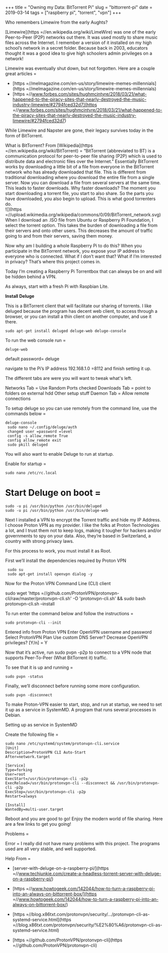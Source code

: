+++
title = "Owning my Data: BitTorrent Pi"
slug = "bittorrent-pi"
date = 2019-03-14
tags = ["raspberry pi", "torrent", "vpn"]
+++

Who remembers Limewire from the early Aughts?

[Limewire](https =//en.wikipedia.org/wiki/LimeWire) was one of the early Peer-to-Peer (P2P) networks out there. It was used mostly to share music files across the Internet. I remember a version of it installed on my high school’s network in a secret folder. Because back in 2003, educators thought it was a good idea to give high schoolers admin privileges on a network!

Limewire was eventually shut down, but not forgotten. Here are a couple great articles =

- [https =//melmagazine.com/en-us/story/limewire-memes-millennials](https =//melmagazine.com/en-us/story/limewire-memes-millennials)
- [https =//www.forbes.com/sites/hughmcintyre/2018/03/21/what-happened-to-the-piracy-sites-that-nearly-destroyed-the-music-industry-limewire/#2794fced32d7](https =//www.forbes.com/sites/hughmcintyre/2018/03/21/what-happened-to-the-piracy-sites-that-nearly-destroyed-the-music-industry-limewire/#2794fced32d7)

While Limewire and Napster are gone, their legacy survives today in the form of BitTorrent.

What is BitTorrent? From [Wikipedia](https =//en.wikipedia.org/wiki/BitTorrent) = “BitTorrent (abbreviated to BT) is a communication protocol for peer-to-peer file sharing (P2P) which is used to distribute data and electronic files over the Internet.”  Essentially BitTorrent works by downloading a little bit of a file from everyone in the BitTorrent network who has already downloaded that file. This is different from traditional downloading where you download the entire file from a single server. Now you can download a file from several servers at the same time. This leads to faster downloads. Why faster downloads? The moment you start downloading a torrent file, you start to also share. So the parts you have downloaded, you also begin to upload. This is what good torrenters do.  
![](https =//upload.wikimedia.org/wikipedia/commons/0/09/BitTorrent_network.svg)
When I download an .ISO file from Ubuntu or Raspberry Pi Foundation, I select the torrent option. This takes the burden of downloading a file from their servers and onto other users. This decreases the amount of traffic going to and from their servers, saving them money.

Now why am I building a whole Raspberry Pi to do this? When you participate in the BitTorrent network, you expose your IP address to everyone who is connected. What if I don’t want that? What if I’m interested in privacy? That’s where this project comes in.

Today I’m creating a Raspberry Pi Torrentbox that can always be on and will be hidden behind a VPN.

As always, start with a fresh Pi with Raspbian Lite.

**Install Deluge**

This is a BitTorrent client that will facilitate our sharing of torrents. I like deluged because the program has  decent web client, to access through a browser, or you can install a thin client on another computer, and use it there.

    sudo apt-get install deluged deluge-web deluge-console

To run the web console run =

    deluge-web

default password= deluge

navigate to the Pi’s IP address 192.168.1.0 =8112 and finish setting it up.

The different tabs are were you will want to tweak what's left.

Networks Tab = Use Random Ports checked
 Downloads Tab = point to folders on external hdd
 Other setup stuff
 Daemon Tab = Allow remote connections

To setup deluge so you can use remotely from the command line, use the commands below =

    deluge-console
     sudo nano ~/.config/deluge/auth
     changed user =password =level
     config -s allow_remote True
     config allow_remote exit
     sudo pkill deluged

You will also want to enable Deluge to run at startup.

Enable for startup =

    sudo nano /etc/rc.local

# Start Deluge on boot =

    sudo -u pi /usr/bin/python /usr/bin/deluged
    sudo -u pi /usr/bin/python /usr/bin/deluge-web

Next I installed a VPN to encrypt the Torrent traffic and hide my IP Address. I choose Proton VPN as my provider. I like the folks at Proton Technologies a lot, and I trust them not to keep logs, making it tougher for hackers and/or governments to spy on your data. Also, they’re based in Switzerland, a country with strong privacy laws.

For this process to work, you must install it as Root.

First we’ll install the dependencies required by Proton VPN

     sudo su
     sudo apt-get install openvpn dialog -y

Now for the Proton VPN Command Line (CLI) client

sudo wget 'https =//github.com/ProtonVPN/protonvpn-cli/raw/master/protonvpn-cli.sh' -O 'protonvpn-cli.sh' && sudo bash protonvpn-cli.sh &#8211;install

To run enter the command below and follow the instructions =

    sudo protonvpn-cli --init

 Entered info from Proton VPN
 Enter OpenVPN username and password
 Select ProtonVPN Plan
 Use custom DNS Server?
 Decrease OpenVPN privileges? [Y/n] = Y 

Now that it’s active, run sudo pvpn -p2p to connect to a VPN node that supports Peer-To-Peer (What BitTorrent it) traffic.

To see that it is up and running =

    sudo pvpn -status

Finally, we’ll disconnect before running some more  configuration.

    sudo pvpn -disconnect

To make Proton-VPN easier to start, stop, and run at startup, we need to set it up as a service in SystemMD. A program that runs several processes in Debian.

Setting up as service in SystemMD

Create the following file =

    sudo nano /etc/systemd/system/protonvpn-cli.service
    [Unit]
    Description=ProtonVPN CLI Auto-Start
    After=network.target
    
    [Service]
    Type=forking
    User=root
    ExecStart=/usr/bin/protonvpn-cli -p2p
    ExecReload=/usr/bin/protonvpn-cli --disconnect && /usr/bin/protonvpn-cli -p2p
    ExecStop=/usr/bin/protonvpn-cli -p2p
    Restart=always
    
    [Install]
    WantedBy=multi-user.target

Reboot and you are good to go! Enjoy the modern world of file sharing. Here are a few links to get you going!

Problems =

Error = I really did not have many problems with this project. The programs used are all very stable, and well supported.

Help From =

- [server-with-deluge-on-a-raspberry-pi/](https =//www.techjunkie.com/create-a-headless-torrent-server-with-deluge-on-a-raspberry-pi/)
- [https =//www.howtogeek.com/142044/how-to-turn-a-raspberry-pi-into-an-always-on-bittorrent-box/](https =//www.howtogeek.com/142044/how-to-turn-a-raspberry-pi-into-an-always-on-bittorrent-box/)

- [https =//blog.x86txt.com/protonvpn/security/…/protonvpn-cli-as-systemd-service.html](https =//blog.x86txt.com/protonvpn/security/%E2%80%A6/protonvpn-cli-as-systemd-service.html)

- [https =//github.com/ProtonVPN/protonvpn-cli](https =//github.com/ProtonVPN/protonvpn-cli)
